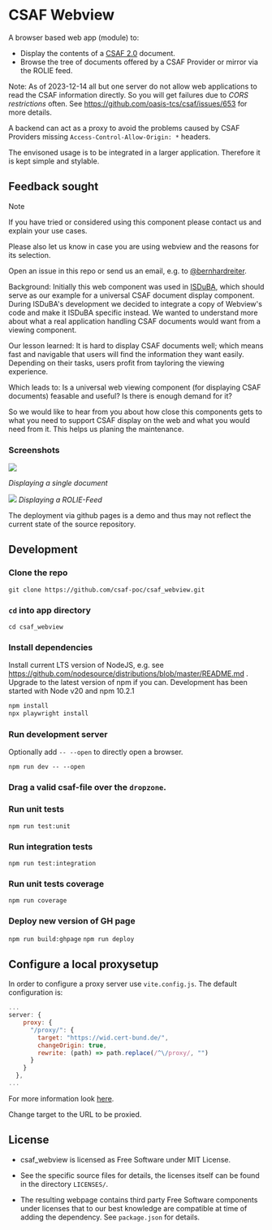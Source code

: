 <!--
 This file is Free Software under the Apache-2.0 License
 without warranty, see README.md and LICENSES/Apache-2.0.txt for details.

 SPDX-License-Identifier: Apache-2.0

 SPDX-FileCopyrightText: 2023 German Federal Office for Information Security (BSI) <https://www.bsi.bund.de>
 Software-Engineering: 2023 Intevation GmbH <https://intevation.de>
-->

# CSAF Webview

A browser based web app (module) to:

- Display the contents of a
  [CSAF 2.0](https://docs.oasis-open.org/csaf/csaf/v2.0/csaf-v2.0.html)
  document.
- Browse the tree of documents offered by a CSAF Provider or mirror
  via the ROLIE feed.

Note: As of 2023-12-14 all but one server do not allow web applications
 to read the CSAF information directly. So you will get failures
 due to _CORS restrictions_ often.
 See https://github.com/oasis-tcs/csaf/issues/653 for more details.

A backend can act as a proxy to avoid the problems caused by
CSAF Providers missing `Access-Control-Allow-Origin: *` headers.

The envisoned usage is to be integrated in a larger application.
Therefore it is kept simple and stylable.

## Feedback sought

> [!NOTE]
> If you have tried or considered using this component
> please contact us and explain your use cases.
>
> Please also let us know in case you are using webview and the reasons for its selection.
>
> Open an issue in this repo or send us an email, e.g. to
> [@bernhardreiter](https://github.com/bernhardreiter).

Background: Initially this web component was used
in [ISDuBA](https://github.com/ISDuBA/ISDuBA), which should serve
as our example for a universal CSAF document display component.
During ISDuBA's development we decided to integrate a copy
of Webview's code and make it ISDuBA specific instead.
We wanted to understand more about
what a real application handling CSAF documents would want
from a viewing component.

Our lesson learned: It is hard to display CSAF documents well;
which means fast and navigable that users will find the information
they want easily. Depending on their tasks, users profit from
tayloring the viewing experience.

Which leads to:
Is a universal web viewing component (for displaying CSAF documents)
feasable and useful? Is there is enough demand for it?

So we would like to hear from you about how close this components gets to what
you need to support CSAF display on the web and what you would need
from it. This helps us planing the maintenance.


### Screenshots

![](docs/app_single.png)

*Displaying a single document*

![](docs/app_feed.png)
*Displaying a ROLIE-Feed*

The deployment via github pages is a demo
and thus may not reflect the current state of the source repository.

## Development

### Clone the repo

`git clone https://github.com/csaf-poc/csaf_webview.git`

### `cd` into app directory

`cd csaf_webview`

### Install dependencies

Install current LTS version of NodeJS, e.g. see
https://github.com/nodesource/distributions/blob/master/README.md .
Upgrade to the latest version of npm if you can.
Development has been started with Node v20 and npm 10.2.1

```sh
npm install
npx playwright install
```

### Run development server
Optionally add `-- --open` to directly open a browser.

`npm run dev -- --open`

### Drag a valid csaf-file over the `dropzone`.

### Run unit tests

`npm run test:unit`

### Run integration tests

`npm run test:integration`

### Run unit tests coverage

`npm run coverage`

### Deploy new version of GH page

`npm run build:ghpage`
`npm run deploy`

## Configure a local proxysetup

In order to configure a proxy server use `vite.config.js`.
The default configuration is:

```javascript
...
server: {
    proxy: {
      "/proxy/": {
        target: "https://wid.cert-bund.de/",
        changeOrigin: true,
        rewrite: (path) => path.replace(/^\/proxy/, "")
      }
    }
  },
...
```
For more information look [here](https://vitejs.dev/config/server-options.html#server-proxy).

Change target to the URL to be proxied.

## License

- csaf_webview is licensed as Free Software under MIT License.

- See the specific source files
  for details, the licenses itself can be found in the directory `LICENSES/`.

- The resulting webpage contains third party Free Software components under
  licenses that to our best knowledge are compatible at time of adding
  the dependency. See `package.json` for details.
